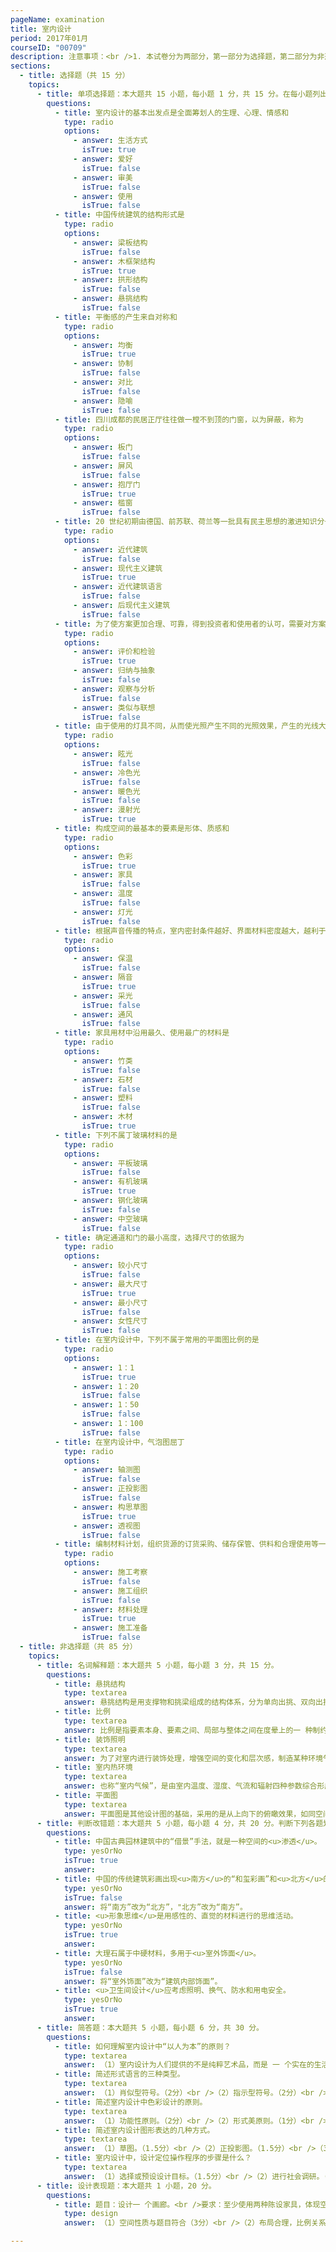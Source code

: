 ```yaml
---
pageName: examination
title: 室内设计
period: 2017年01月
courseID: "00709"
description: 注意事项：<br />1. 本试卷分为两部分，第一部分为选择题，第二部分为非选择题。<br />2. 应考者必须按试题顺序在答题卡指定位置上作答，答在试卷上无效。<br />3. 涂写部分、画图部分必须使用2B铅笔，书写部分必须使用黑色字迹签字笔。
sections:
  - title: 选择题（共 15 分）
    topics:
      - title: 单项选择题：本大题共 15 小题，每小题 1 分，共 15 分。在每小题列出的备选项中只有一项是最符合题目要求的，请将其选出。
        questions:
          - title: 室内设计的基本出发点是全面筹划人的生理、心理、情感和
            type: radio
            options:
              - answer: 生活方式
                isTrue: true
              - answer: 爱好
                isTrue: false
              - answer: 审美
                isTrue: false
              - answer: 使用
                isTrue: false
          - title: 中国传统建筑的结构形式是
            type: radio
            options:
              - answer: 梁板结构
                isTrue: false
              - answer: 木框架结构
                isTrue: true
              - answer: 拱形结构
                isTrue: false
              - answer: 悬挑结构
                isTrue: false
          - title: 平衡感的产生来自对称和
            type: radio
            options:
              - answer: 均衡
                isTrue: true
              - answer: 协制
                isTrue: false
              - answer: 对比
                isTrue: false
              - answer: 隐喻
                isTrue: false
          - title: 四川成都的民居正厅往往做一樘不到顶的门窗，以为屏蔽，称为
            type: radio
            options:
              - answer: 板门
                isTrue: false
              - answer: 屏风
                isTrue: false
              - answer: 抱厅门
                isTrue: true
              - answer: 槛窗
                isTrue: false
          - title: 20 世纪初期由德国、前苏联、荷兰等一批具有民主思想的激进知识分子创立的建筑思想和建筑形式，称为
            type: radio
            options:
              - answer: 近代建筑
                isTrue: false
              - answer: 现代主义建筑
                isTrue: true
              - answer: 近代建筑语言
                isTrue: false
              - answer: 后现代主义建筑
                isTrue: false
          - title: 为了使方案更加合理、可靠，得到投资者和使用者的认可，需要对方案进行
            type: radio
            options:
              - answer: 评价和检验
                isTrue: true
              - answer: 归纳与抽象
                isTrue: false
              - answer: 观察与分析
                isTrue: false
              - answer: 类似与联想
                isTrue: false
          - title: 由于使用的灯具不同，从而使光照产生不同的光照效果，产生的光线大致分为直射光、反射光和
            type: radio
            options:
              - answer: 眩光
                isTrue: false
              - answer: 冷色光
                isTrue: false
              - answer: 暖色光
                isTrue: false
              - answer: 漫射光
                isTrue: true
          - title: 构成空间的最基本的要素是形体、质感和
            type: radio
            options:
              - answer: 色彩
                isTrue: true
              - answer: 家具
                isTrue: false
              - answer: 温度
                isTrue: false
              - answer: 灯光
                isTrue: false
          - title: 根据声音传播的特点，室内密封条件越好、界面材料密度越大，越利于
            type: radio
            options:
              - answer: 保温
                isTrue: false
              - answer: 隔音
                isTrue: true
              - answer: 采光
                isTrue: false
              - answer: 通风
                isTrue: false
          - title: 家具用材中沿用最久、使用最广的材料是
            type: radio
            options:
              - answer: 竹类
                isTrue: false
              - answer: 石材
                isTrue: false
              - answer: 塑料
                isTrue: false
              - answer: 木材
                isTrue: true
          - title: 下列不属丁玻璃材料的是
            type: radio
            options:
              - answer: 平板玻璃
                isTrue: false
              - answer: 有机玻璃
                isTrue: true
              - answer: 钢化玻璃
                isTrue: false
              - answer: 中空玻璃
                isTrue: false
          - title: 确定通道和门的最小高度，选择尺寸的依据为
            type: radio
            options:
              - answer: 较小尺寸
                isTrue: false
              - answer: 最大尺寸
                isTrue: true
              - answer: 最小尺寸
                isTrue: false
              - answer: 女性尺寸
                isTrue: false
          - title: 在室内设计中，下列不属于常用的平面图比例的是
            type: radio
            options:
              - answer: 1：1
                isTrue: true
              - answer: 1：20
                isTrue: false
              - answer: 1：50
                isTrue: false
              - answer: 1：100
                isTrue: false
          - title: 在室内设计中，气泡图屈丁
            type: radio
            options:
              - answer: 轴测图
                isTrue: false
              - answer: 正投影图
                isTrue: false
              - answer: 构思草图
                isTrue: true
              - answer: 透视图
                isTrue: false
          - title: 编制材料计划，组织货源的订货采购、储存保管、供料和合理使用等一系列工作称为
            type: radio
            options:
              - answer: 施工考察
                isTrue: false
              - answer: 施工组织
                isTrue: false
              - answer: 材料处理
                isTrue: true
              - answer: 施工准备
                isTrue: false
  - title: 非选择题（共 85 分）
    topics:
      - title: 名词解释题：本大题共 5 小题，每小题 3 分，共 15 分。
        questions:
          - title: 悬挑结构
            type: textarea
            answer: 悬挑结构是用支撑物和挑梁组成的结构体系，分为单向出挑、双向出挑和辐射出挑几种形式。
          - title: 比例
            type: textarea
            answer: 比例是指要素本身、要素之间、局部与整体之间在度晕上的一 种制约关系。
          - title: 装饰照明
            type: textarea
            answer: 为了对室内进行装饰处理，增强空间的变化和层次感，制造某种环境气氛所用的照明布局。
          - title: 室内热环境
            type: textarea
            answer: 也称“室内气候”，是由室内温度、湿度、气流和辐射四种参数综合形成。
          - title: 平面图
            type: textarea
            answer: 平面图是其他设计图的基础，采用的是从上向下的俯瞰效果，如同空间被水平切开并移除了天花或楼上部分。
      - title: 判断改错题：本大题共 5 小题，每小题 4 分，共 20 分。判断下列各题划线处的正误，在  “答题卡” 的试题序号后，正确的划上 “√”，错误的划上 “X”，井改正错误。
        questions:
          - title: 中国古典园林建筑中的“借景”手法，就是一种空间的<u>渗透</u>。
            type: yesOrNo
            isTrue: true
            answer:
          - title: 中国的传统建筑彩画出现<u>南方</u>的“和玺彩画”和<u>北方</u>的“苏式彩画”。
            type: yesOrNo
            isTrue: false
            answer: 将“南方”改为“北方”，"北方”改为“南方”。
          - title: <u>形象思维</u>是用感性的、直觉的材料进行的思维活动。
            type: yesOrNo
            isTrue: true
            answer:
          - title: 大理石属于中硬材料，多用于<u>室外饰面</u>。
            type: yesOrNo
            isTrue: false
            answer: 将“室外饰面”改为“建筑内部饰面”。
          - title: <u>卫生间设计</u>应考虑照明、换气、防水和用电安全。
            type: yesOrNo
            isTrue: true
            answer:
      - title: 简答题：本大题共 5 小题，每小题 6 分，共 30 分。
        questions:
          - title: 如何理解室内设计中“以人为本”的原则？
            type: textarea
            answer: （1）室内设计为人们提供的不是纯粹艺术品，而是 一 个实在的生活空间，人们必须通过对这个空间环境的具体使用和对其中的设施、设备的操作，才能体验、感受到设计的价值以及我们为增进人们的生活质量所付出的创造性劳动。（4分）<br />（2）设计者对人性的关爱、对历史、文化和社会价值观的理解，就融会在这个人为的空间环境之中。只有坚待“以人为本”的原则，才能实现设计的真正价值。（ 2 分）
          - title: 简述形式语言的三种类型。
            type: textarea
            answer: （1）肖似型符号。（2分）<br />（2）指示型符号。（2分）<br />（3）象征型符号。（2分）
          - title: 简述室内设计中色彩设计的原则。
            type: textarea
            answer: （1）功能性原则。（2分）<br />（2）形式美原则。（1分）<br />（3）客观性原则。（1分）<br />（4）地域性原则。（1分）<br />（5）象征性原则。（1分）
          - title: 简述室内设计图形表达的几种方式。
            type: textarea
            answer: （1）草图。（1.5分）<br />（2）正投影图。（1.5分）<br />（3）轴测图。（1.5分）<br />（4）透视图。（1.5分）
          - title: 室内设计中，设计定位操作程序的步骤是什么？
            type: textarea
            answer: （1）选择或预设设计目标。（1.5分）<br />（2）进行社会调研。（1.5分）<br />（3）对收集到的信息进行分类整理。（1.5分）<br />（4）提出明确的工作目标和工作计划。（1.5分）
      - title: 设计表现题：本大题共 1 小题，20 分。
        questions:
          - title: 题目：设计一 个画廊。<br />要求：至少使用两种陈设家具，体现空间的有效利用，功能布局合理，比例关系准确， 具有较好的设计创意。<br />表现方式：在试卷空白处分别画出平面布置图、一张效果图。手绘完成，简单着色。（注：设计过程中不得离开座位。）
            type: design
            answer: （1）空间性质与题目符合（3分）<br />（2）布局合理，比例关系准确（3分）<br />（3）运用了至少两种陈设家具，如展架等（6分）<br />（4）有一定的创意（4分）<br />（5）图纸整洁，美观（4分）

---
```

